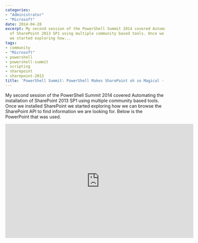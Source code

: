 ```yaml
---
categories:
- "Administrator"
- "Microsoft"
date: 2014-04-28
excerpt: My second session of the PowerShell Summit 2014 covered Automating the installation
  of SharePoint 2013 SP1 using multiple community based tools. Once we installed SharePoint
  we started exploring how...
tags:
- community
- "Microsoft"
- powershell
- powershell-summit
- scripting
- sharepoint
- sharepoint-2013
title: 'PowerShell Summit: PowerShell Makes SharePoint oh so Magical - PowerPoint'
---
```


My second session of the PowerShell Summit 2014 covered Automating the installation of SharePoint 2013 SP1 using multiple community based tools. Once we installed SharePoint we started exploring how we can browse the SharePoint API to find information we are looking for. Below is the PowerPoint that was used.

<iframe width="594" height="360" src="https://onedrive.live.com/embed?cid=9CE6817C08D7DE07&amp;resid=9CE6817C08D7DE07%214473&amp;authkey=AKoGenI0vbjrcaY&amp;em=2" frameborder="0" scrolling="no"></iframe>
